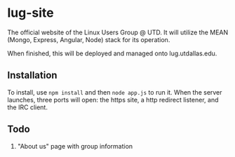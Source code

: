 lug-site
======

The official website of the Linux Users Group @ UTD.  It will utilize the MEAN (Mongo, Express, Angular, Node) stack for its operation.

When finished, this will be deployed and managed onto lug.utdallas.edu.


Installation
------------
To install, use `npm install` and then `node app.js` to run it. When the server launches, three ports will open: the https site, a http redirect listener, and the IRC client.


Todo
------------
1. "About us" page with group information
